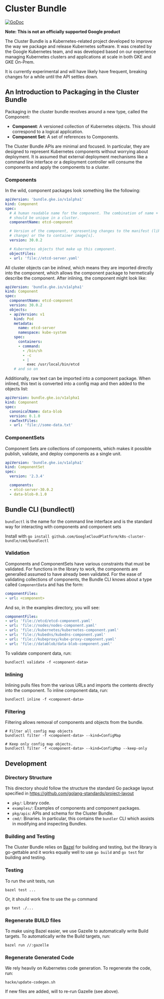 # Cluster Bundle

[![GoDoc](https://godoc.org/github.com/GoogleCloudPlatform/k8s-cluster-bundle?status.svg)](https://godoc.org/github.com/GoogleCloudPlatform/k8s-cluster-bundle)

**Note: This is not an officially supported Google product**

The Cluster Bundle is a Kubernetes-related project developed to improve the way
we package and release Kubernetes software. It was created by the Google
Kubernetes team, and was developed based on our experience managing Kubernetes
clusters and applications at scale in both GKE and GKE On-Prem.

It is currently experimental and will have likely have frequent, breaking
changes for a while until the API settles down.

## An Introduction to Packaging in the Cluster Bundle

Packaging in the cluster bundle revolves around a new type, called the
Component:

* **Component**: A versioned collection of Kubernetes objects. This
  should correspond to a logical application.
* **Component Set**: A set of references to Components.

The Cluster Bundle APIs are minimal and focused. In particular, they are
designed to represent Kubernetes components without worrying about deployment.
It is assumed that external deployment mechanisms like a command line interface
or a deployment controller will consume the components and apply the components
to a cluster.

### Components

In the wild, component packages look something like the following:

```yaml
apiVersion: 'bundle.gke.io/v1alpha1'
kind: Component
spec:
  # A human readable name for the component. The combination of name + version
  # should be unique in a cluster.
  componentName: etcd-component

  # Version of the component, representing changes to the manifest (like a flag
  # change) or the to container image[s].
  version: 30.0.2

  # Kubernetes objects that make up this component.
  objectFiles:
  - url: 'file://etcd-server.yaml'
```

All cluster objects can be *inlined*, which means they are imported directly
into the component, which allows the component package to hermetically describe
the component. After inlining, the component might look like:

```yaml
apiVersion: 'bundle.gke.io/v1alpha1'
kind: Component
spec:
  componentName: etcd-component
  version: 30.0.2
  objects:
  - apiVersion: v1
    kind: Pod
    metadata:
      name: etcd-server
      namespace: kube-system
    spec:
      containers:
      - command:
        - /bin/sh
        - -c
        - |
          exec /usr/local/bin/etcd
    # and so on
```

Additionally, raw text can be imported into a component package. When inlined,
this text is converted into a config map and then added to the objects list:

```yaml
apiVersion: bundle.gke.io/v1alpha1
kind: Component
spec:
  canonicalName: data-blob
  version: 0.1.0
  rawTextFiles:
  - url: 'file://some-data.txt'
```

### ComponentSets

Component Sets are collections of components, which makes it possible publish,
validate, and deploy components as a single unit.

```yaml
apiVersion: 'bundle.gke.io/v1alpha1'
kind: ComponentSet
spec:
  version: '2.3.4'

  components:
  - etcd-server-30.0.2
  - data-blob-0.1.0
```

## Bundle CLI (bundlectl)

`bundlectl` is the name for the command line interface and is the
standard way for interacting with components and component sets

Install with `go install
github.com/GoogleCloudPlatform/k8s-cluster-bundle/cmd/bundlectl`

### Validation

Components and ComponentSets have various constraints that must be validated.
For functions in the library to work, the components are generalled assumed to
have already been validated. For the ease of validating collections of
components, the Bundle CLI knows about a type called `ComponentData` and has the
form:

```yaml
componentFiles:
- url: <component>
```

And so, in the examples directory, you will see:

```yaml
componentFiles:
- url: 'file://etcd/etcd-component.yaml'
- url: 'file://nodes/nodes-component.yaml'
- url: 'file://kubernetes/kubernetes-component.yaml'
- url: 'file://kubedns/kubedns-component.yaml'
- url: 'file://kubeproxy/kube-proxy-component.yaml'
- url: 'file://datablob/data-blob-component.yaml'
```

To validate component data, run:

```
bundlectl validate -f <component-data>
```

### Inlining

Inlining pulls files from the various URLs and imports the contents directly
into the component. To inline component data, run:

```
bundlectl inline -f <component-data>
```

### Filtering

Filtering allows removal of components and objects from the bundle.

```
# Filter all config map objects
bundlectl filter -f <component-data> --kind=ConfigMap

# Keep only config map objects.
bundlectl filter -f <component-data> --kind=ConfigMap --keep-only
```

## Development

### Directory Structure

This directory should follow the structure the standard Go package layout
specified in https://github.com/golang-standards/project-layout

*   `pkg/`: Library code.
*   `examples/`: Examples of components and component packages.
*   `pkg/apis`: APIs and schema for the Cluster Bundle.
*   `cmd/`: Binaries. In particular, this contains the `bundler` CLI which
    assists in modifying and inspecting Bundles.

### Building and Testing

The Cluster Bundle relies on [Bazel](https://bazel.build/) for building and
testing, but the library is go-gettable and it works equally well to use `go
build` and `go test` for building and testing.

### Testing

To run the unit tests, run

```shell
bazel test ...
```

Or, it should work fine to use the `go` command

```shell
go test ./...
```

### Regenerate BUILD files

To make using Bazel easier, we use Gazelle to automatically write Build targets.
To automatically write the Build targets, run:

```shell
bazel run //:gazelle
```

### Regenerate Generated Code

We rely heavily on Kubernetes code generation. To regenerate the code,
run: 

```shell
hacke/update-codegen.sh
```

If new files are added, will to re-run Gazelle (see above).
